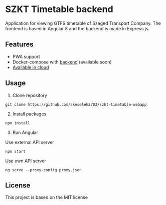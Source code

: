 # SZKT Timetable backend

Application for viewing GTFS timetable of Szeged Transport Company. The frontend is based in Angular 8 and the backend is made in Express.js.

## Features
* PWA support
* Docker-compose with [backend](https://github.com/akoselek2703/szkt-timetable-backend) (available soon)
* [Available in cloud](https://szkt-timetable-webapp.netlify.app/)
## Usage

1. Clone repository
  ```shell
  git clone https://github.com/akoselek2703/szkt-timetable-webapp
  ```
2. Install packages
  ```shell
  npm install
  ```
3. Run Angular

Use external API server
  ```shell
  npm start
  ```
Use own API server
  ```shell
  ng serve --proxy-config proxy.json
  ```
## License

This project is based on the MIT license
